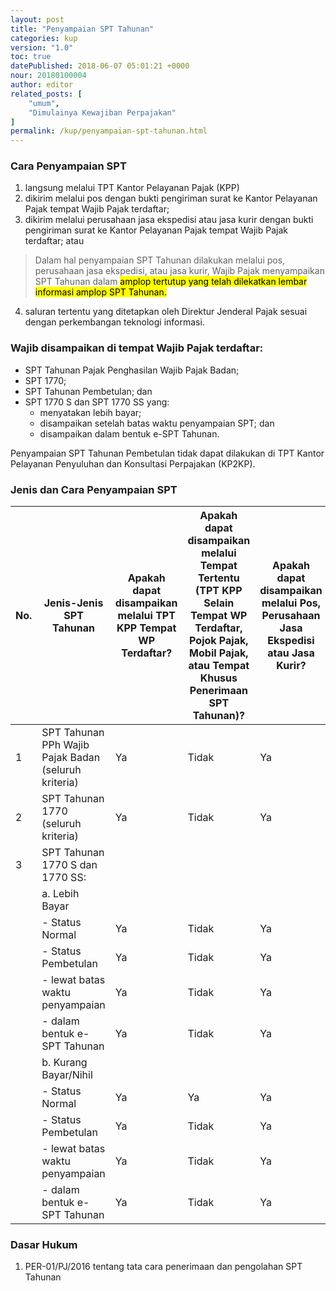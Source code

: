```yaml
---
layout: post
title: "Penyampaian SPT Tahunan"
categories: kup
version: "1.0"
toc: true
datePublished: 2018-06-07 05:01:21 +0000
nour: 20180100004
author: editor
related_posts: [
    "umum", 
    "Dimulainya Kewajiban Perpajakan"
]
permalink: /kup/penyampaian-spt-tahunan.html
---
```

### Cara Penyampaian SPT

1. langsung melalui TPT Kantor Pelayanan Pajak (KPP)
2. dikirim melalui pos dengan bukti pengiriman surat ke Kantor Pelayanan Pajak tempat Wajib Pajak terdaftar;
3. dikirim melalui perusahaan jasa ekspedisi atau jasa kurir dengan bukti pengiriman surat ke Kantor Pelayanan Pajak tempat Wajib Pajak terdaftar; atau
> Dalam hal penyampaian SPT Tahunan dilakukan melalui pos, perusahaan jasa ekspedisi, atau jasa kurir, Wajib Pajak menyampaikan SPT Tahunan dalam <mark>amplop tertutup yang telah dilekatkan lembar informasi amplop SPT Tahunan.</mark>

4. saluran tertentu yang ditetapkan oleh Direktur Jenderal Pajak sesuai dengan perkembangan teknologi informasi.

### Wajib disampaikan di tempat Wajib Pajak terdaftar:

* SPT Tahunan Pajak Penghasilan Wajib Pajak Badan;
* SPT 1770;
* SPT Tahunan Pembetulan; dan
* SPT 1770 S dan SPT 1770 SS yang:
  + menyatakan lebih bayar;
  + disampaikan setelah batas waktu penyampaian SPT; dan
  + disampaikan dalam bentuk e-SPT Tahunan.

Penyampaian SPT Tahunan Pembetulan tidak dapat dilakukan di TPT Kantor Pelayanan Penyuluhan dan Konsultasi Perpajakan (KP2KP).

### Jenis dan Cara Penyampaian SPT

| No. 	| Jenis-Jenis SPT Tahunan 	| Apakah dapat disampaikan melalui TPT KPP Tempat WP Terdaftar? 	| Apakah dapat disampaikan melalui Tempat Tertentu (TPT KPP Selain Tempat WP Terdaftar, Pojok Pajak, Mobil Pajak, atau Tempat Khusus Penerimaan SPT Tahunan)? 	| Apakah dapat disampaikan melalui Pos, Perusahaan Jasa Ekspedisi atau Jasa Kurir? 	| Apakah dapat disampaikan melalui Saluran Tertentu (termasuk e-filling)? 	|
|-----	|------------------------------------------------------	|---------------------------------------------------------------	|-------------------------------------------------------------------------------------------------------------------------------------------------------------	|----------------------------------------------------------------------------------	|-------------------------------------------------------------------------	|
| 1 	| SPT Tahunan PPh Wajib Pajak Badan (seluruh kriteria) 	| Ya 	| Tidak 	| Ya 	| Ya 	|
| 2 	| SPT Tahunan 1770 (seluruh kriteria) 	| Ya 	| Tidak 	| Ya 	| Ya 	|
| 3 	| SPT Tahunan 1770 S dan 1770 SS: 	|  	|  	|  	|  	|
|  	| a. Lebih Bayar 	|  	|  	|  	|  	|
|  	| - Status Normal 	| Ya 	| Tidak 	| Ya 	| Tidak 	|
|  	| - Status Pembetulan 	| Ya 	| Tidak 	| Ya 	| Tidak 	|
|  	| - lewat batas waktu penyampaian 	| Ya 	| Tidak 	| Ya 	| Tidak 	|
|  	| - dalam bentuk e-SPT Tahunan 	| Ya 	| Tidak 	| Ya 	| Tidak 	|
|  	| b. Kurang Bayar/Nihil 	|  	|  	|  	|  	|
|  	| - Status Normal 	| Ya 	| Ya 	| Ya 	| Ya 	|
|  	| - Status Pembetulan 	| Ya 	| Tidak 	| Ya 	| Ya 	|
|  	| - lewat batas waktu penyampaian 	| Ya 	| Tidak 	| Ya 	| Ya 	|
|  	| - dalam bentuk e-SPT Tahunan 	| Ya 	| Tidak 	| Ya 	| Ya 	|

### Dasar Hukum
1. PER-01/PJ/2016 tentang tata cara penerimaan dan pengolahan SPT Tahunan																											
